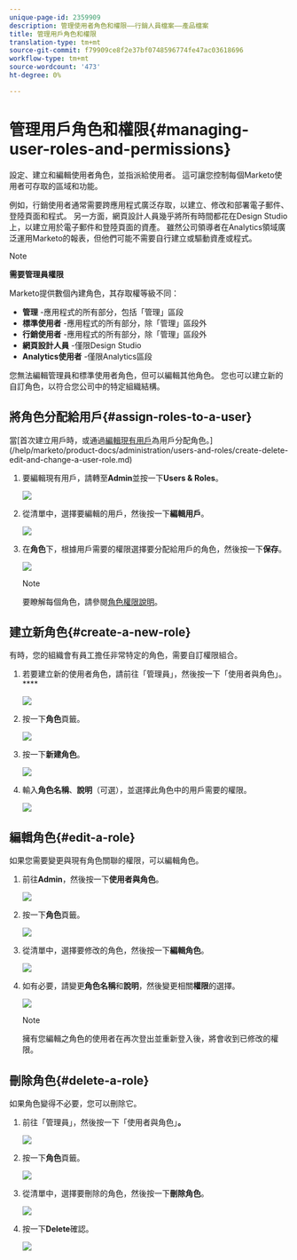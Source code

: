 ```yaml
---
unique-page-id: 2359909
description: 管理使用者角色和權限——行銷人員檔案——產品檔案
title: 管理用戶角色和權限
translation-type: tm+mt
source-git-commit: f79909ce8f2e37bf0748596774fe47ac03618696
workflow-type: tm+mt
source-wordcount: '473'
ht-degree: 0%

---
```



# 管理用戶角色和權限{#managing-user-roles-and-permissions}

設定、建立和編輯使用者角色，並指派給使用者。 這可讓您控制每個Marketo使用者可存取的區域和功能。

例如，行銷使用者通常需要跨應用程式廣泛存取，以建立、修改和部署電子郵件、登陸頁面和程式。 另一方面，網頁設計人員幾乎將所有時間都花在Design Studio上，以建立用於電子郵件和登陸頁面的資產。 雖然公司領導者在Analytics領域廣泛運用Marketo的報表，但他們可能不需要自行建立或驅動資產或程式。

>[!NOTE]
>
>**需要管理員權限**

Marketo提供數個內建角色，其存取權等級不同：

* **管理** -應用程式的所有部分，包括「管理」區段
* **標準使用者** -應用程式的所有部分，除「管理」區段外
* **行銷使用者** -應用程式的所有部分，除「管理」區段外
* **網頁設計人員** -僅限Design Studio
* **Analytics使用者** -僅限Analytics區段

您無法編輯管理員和標準使用者角色，但可以編輯其他角色。 您也可以建立新的自訂角色，以符合您公司中的特定組織結構。

## 將角色分配給用戶{#assign-roles-to-a-user}

當[首次建立用戶時，或通過[編輯現有用戶](/help/marketo/product-docs/administration/users-and-roles/managing-marketo-users.md)為用戶分配角色。](/help/marketo/product-docs/administration/users-and-roles/create-delete-edit-and-change-a-user-role.md)

1. 要編輯現有用戶，請轉至&#x200B;**Admin**&#x200B;並按一下&#x200B;**Users &amp; Roles**。

   ![](assets/image2014-9-9-18-3a7-3a32.png)

1. 從清單中，選擇要編輯的用戶，然後按一下&#x200B;**編輯用戶**。

   ![](assets/image2014-9-9-18-3a7-3a42.png)

1. 在&#x200B;**角色**&#x200B;下，根據用戶需要的權限選擇要分配給用戶的角色，然後按一下&#x200B;**保存**。

   ![](assets/image2014-9-9-18-3a7-3a57.png)

   >[!NOTE]
   >
   >要瞭解每個角色，請參閱[角色權限說明](/help/marketo/product-docs/administration/users-and-roles/managing-user-roles-and-permissions/descriptions-of-role-permissions.md)。

## 建立新角色{#create-a-new-role}

有時，您的組織會有員工擔任非常特定的角色，需要自訂權限組合。

1. 若要建立新的使用者角色，請前往「管理員」，然後按一下「使用者與角色」。****

   ![](assets/image2014-9-9-18-3a8-3a12.png)

1. 按一下&#x200B;**角色**&#x200B;頁籤。

   ![](assets/image2014-9-9-18-3a8-3a22.png)

1. 按一下&#x200B;**新建角色**。

   ![](assets/image2014-9-9-18-3a8-3a38.png)

1. 輸入&#x200B;**角色名稱**、**說明**（可選），並選擇此角色中的用戶需要的權限。

   ![](assets/image2014-9-9-18-3a9-3a3.png)

## 編輯角色{#edit-a-role}

如果您需要變更與現有角色關聯的權限，可以編輯角色。

1. 前往&#x200B;**Admin**，然後按一下&#x200B;**使用者與角色**。

   ![](assets/image2014-9-9-18-3a9-3a15.png)

1. 按一下&#x200B;**角色**&#x200B;頁籤。

   ![](assets/image2014-9-9-18-3a9-3a26.png)

1. 從清單中，選擇要修改的角色，然後按一下&#x200B;**編輯角色**。

   ![](assets/image2014-9-9-18-3a9-3a40.png)

1. 如有必要，請變更&#x200B;**角色名稱**&#x200B;和&#x200B;**說明**，然後變更相關&#x200B;**權限**&#x200B;的選擇。

   ![](assets/image2014-9-9-18-3a10-3a3.png)

   >[!NOTE]
   >
   >擁有您編輯之角色的使用者在再次登出並重新登入後，將會收到已修改的權限。

## 刪除角色{#delete-a-role}

如果角色變得不必要，您可以刪除它。

1. 前往「管理員」，然後按一下「使用者與角色」**。**

   ![](assets/image2014-9-9-18-3a10-3a15.png)

1. 按一下&#x200B;**角色**&#x200B;頁籤。

   ![](assets/image2014-9-9-18-3a10-3a27.png)

1. 從清單中，選擇要刪除的角色，然後按一下&#x200B;**刪除角色**。

   ![](assets/image2014-9-9-18-3a10-3a39.png)

1. 按一下&#x200B;**Delete**&#x200B;確認。

   ![](assets/image2014-9-9-18-3a10-3a50.png)
